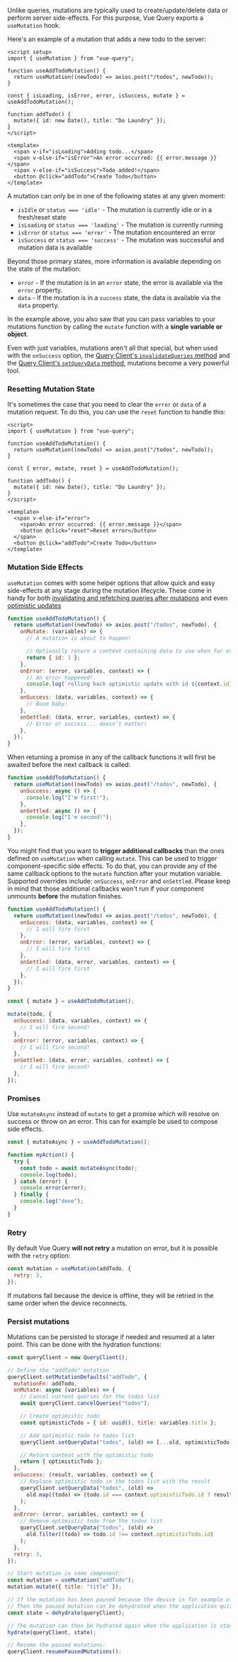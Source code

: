 Unlike queries, mutations are typically used to create/update/delete data or perform server side-effects. For this purpose, Vue Query exports a `useMutation` hook.

Here's an example of a mutation that adds a new todo to the server:

```vue
<script setup>
import { useMutation } from "vue-query";

function useAddTodoMutation() {
  return useMutation((newTodo) => axios.post("/todos", newTodo));
}

const { isLoading, isError, error, isSuccess, mutate } = useAddTodoMutation();

function addTodo() {
  mutate({ id: new Date(), title: "Do Laundry" });
}
</script>

<template>
  <span v-if="isLoading">Adding todo...</span>
  <span v-else-if="isError">An error occurred: {{ error.message }}</span>
  <span v-else-if="isSuccess">Todo added!</span>
  <button @click="addTodo">Create Todo</button>
</template>
```

A mutation can only be in one of the following states at any given moment:

- `isIdle` or `status === 'idle'` - The mutation is currently idle or in a fresh/reset state
- `isLoading` or `status === 'loading'` - The mutation is currently running
- `isError` or `status === 'error'` - The mutation encountered an error
- `isSuccess` or `status === 'success'` - The mutation was successful and mutation data is available

Beyond those primary states, more information is available depending on the state of the mutation:

- `error` - If the mutation is in an `error` state, the error is available via the `error` property.
- `data` - If the mutation is in a `success` state, the data is available via the `data` property.

In the example above, you also saw that you can pass variables to your mutations function by calling the `mutate` function with a **single variable or object**.

Even with just variables, mutations aren't all that special, but when used with the `onSuccess` option, the [Query Client's `invalidateQueries` method](https://react-query.tanstack.com/reference/QueryClient#queryclientinvalidatequeries) and the [Query Client's `setQueryData` method](https://react-query.tanstack.com/reference/QueryClient#queryclientsetquerydata), mutations become a very powerful tool.

### Resetting Mutation State

It's sometimes the case that you need to clear the `error` or `data` of a mutation request. To do this, you can use the `reset` function to handle this:

```vue
<script>
import { useMutation } from "vue-query";

function useAddTodoMutation() {
  return useMutation((newTodo) => axios.post("/todos", newTodo));
}

const { error, mutate, reset } = useAddTodoMutation();

function addTodo() {
  mutate({ id: new Date(), title: "Do Laundry" });
}
</script>

<template>
  <span v-else-if="error">
    <span>An error occurred: {{ error.message }}</span>
    <button @click="reset">Reset error</button>
  </span>
  <button @click="addTodo">Create Todo</button>
</template>
```

### Mutation Side Effects

`useMutation` comes with some helper options that allow quick and easy side-effects at any stage during the mutation lifecycle. These come in handy for both [invalidating and refetching queries after mutations](https://react-query.tanstack.com/guides/invalidations-from-mutations) and even [optimistic updates](https://react-query.tanstack.com/guides/optimistic-updates)

```js
function useAddTodoMutation() {
  return useMutation((newTodo) => axios.post("/todos", newTodo), {
    onMutate: (variables) => {
      // A mutation is about to happen!

      // Optionally return a context containing data to use when for example rolling back
      return { id: 1 };
    },
    onError: (error, variables, context) => {
      // An error happened!
      console.log(`rolling back optimistic update with id ${context.id}`);
    },
    onSuccess: (data, variables, context) => {
      // Boom baby!
    },
    onSettled: (data, error, variables, context) => {
      // Error or success... doesn't matter!
    },
  });
}
```

When returning a promise in any of the callback functions it will first be awaited before the next callback is called:

```js
function useAddTodoMutation() {
  return useMutation((newTodo) => axios.post("/todos", newTodo), {
    onSuccess: async () => {
      console.log("I'm first!");
    },
    onSettled: async () => {
      console.log("I'm second!");
    },
  });
}
```

You might find that you want to **trigger additional callbacks** than the ones defined on `useMutation` when calling `mutate`.
This can be used to trigger component-specific side effects.
To do that, you can provide any of the same callback options to the `mutate` function after your mutation variable.
Supported overrides include: `onSuccess`, `onError` and `onSettled`.
Please keep in mind that those additional callbacks won't run if your component unmounts **before** the mutation finishes.

```js
function useAddTodoMutation() {
  return useMutation((newTodo) => axios.post("/todos", newTodo), {
    onSuccess: (data, variables, context) => {
      // I will fire first
    },
    onError: (error, variables, context) => {
      // I will fire first
    },
    onSettled: (data, error, variables, context) => {
      // I will fire first
    },
  });
}

const { mutate } = useAddTodoMutation();

mutate(todo, {
  onSuccess: (data, variables, context) => {
    // I will fire second!
  },
  onError: (error, variables, context) => {
    // I will fire second!
  },
  onSettled: (data, error, variables, context) => {
    // I will fire second!
  },
});
```

### Promises

Use `mutateAsync` instead of `mutate` to get a promise which will resolve on success or throw on an error. This can for example be used to compose side effects.

```js
const { mutateAsync } = useAddTodoMutation();

function myAction() {
  try {
    const todo = await mutateAsync(todo);
    console.log(todo);
  } catch (error) {
    console.error(error);
  } finally {
    console.log("done");
  }
}
```

### Retry

By default Vue Query **will not retry** a mutation on error, but it is possible with the `retry` option:

```js
const mutation = useMutation(addTodo, {
  retry: 3,
});
```

If mutations fail because the device is offline, they will be retried in the same order when the device reconnects.

### Persist mutations

Mutations can be persisted to storage if needed and resumed at a later point. This can be done with the hydration functions:

```js
const queryClient = new QueryClient();

// Define the "addTodo" mutation
queryClient.setMutationDefaults("addTodo", {
  mutationFn: addTodo,
  onMutate: async (variables) => {
    // Cancel current queries for the todos list
    await queryClient.cancelQueries("todos");

    // Create optimistic todo
    const optimisticTodo = { id: uuid(), title: variables.title };

    // Add optimistic todo to todos list
    queryClient.setQueryData("todos", (old) => [...old, optimisticTodo]);

    // Return context with the optimistic todo
    return { optimisticTodo };
  },
  onSuccess: (result, variables, context) => {
    // Replace optimistic todo in the todos list with the result
    queryClient.setQueryData("todos", (old) =>
      old.map((todo) => (todo.id === context.optimisticTodo.id ? result : todo))
    );
  },
  onError: (error, variables, context) => {
    // Remove optimistic todo from the todos list
    queryClient.setQueryData("todos", (old) =>
      old.filter((todo) => todo.id !== context.optimisticTodo.id)
    );
  },
  retry: 3,
});

// Start mutation in some component:
const mutation = useMutation("addTodo");
mutation.mutate({ title: "title" });

// If the mutation has been paused because the device is for example offline,
// Then the paused mutation can be dehydrated when the application quits:
const state = dehydrate(queryClient);

// The mutation can then be hydrated again when the application is started:
hydrate(queryClient, state);

// Resume the paused mutations:
queryClient.resumePausedMutations();
```
